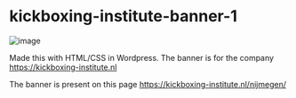 # kickboxing-institute-banner-1

![image](https://user-images.githubusercontent.com/96114373/209110656-c9f46d42-5e43-4ef2-bd35-ab04d2750c70.png)

Made this with HTML/CSS in Wordpress. The banner is for the company https://kickboxing-institute.nl

The banner is present on this page https://kickboxing-institute.nl/nijmegen/
